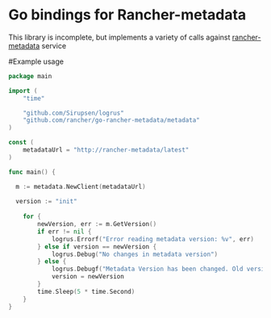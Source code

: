 # Go bindings for Rancher-metadata

This library is incomplete, but implements a variety of calls against  [rancher-metadata](https://github.com/rancher/rancher-metadata) service

#Example usage

```go
package main

import (
	"time"

	"github.com/Sirupsen/logrus"
	"github.com/rancher/go-rancher-metadata/metadata"
)

const (
	metadataUrl = "http://rancher-metadata/latest"
)

func main() {

  m := metadata.NewClient(metadataUrl)
  
  version := "init"
  
	for {
		newVersion, err := m.GetVersion()
		if err != nil {
			logrus.Errorf("Error reading metadata version: %v", err)
		} else if version == newVersion {
			logrus.Debug("No changes in metadata version")
		} else {
			logrus.Debugf("Metadata Version has been changed. Old version: %s. New version: %s.", version, newVersion)
			version = newVersion
		}
		time.Sleep(5 * time.Second)
	}
}
```
